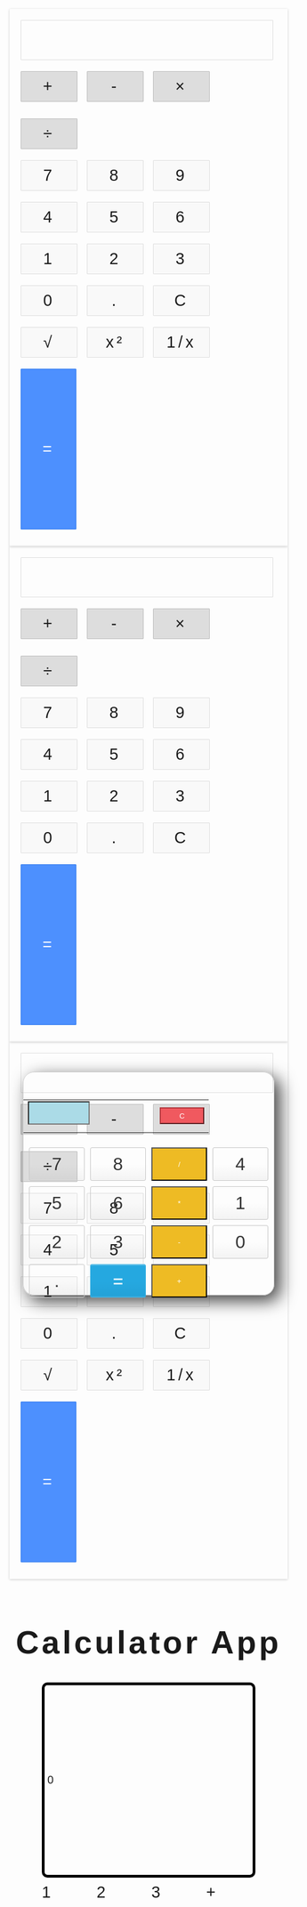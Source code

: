 

<!-- BEST OPTION -->
<html>
<div class="calculator">
  <div class="input" id="input"></div>
  <div class="buttons">
    <div class="operators">
      <div>+</div>
      <div>-</div>
      <div>&times;</div>
      <div>&divide;</div>
    </div>
    <div class="leftPanel">
      <div class="numbers">
        <div>7</div>
        <div>8</div>
        <div>9</div>
      </div>
      <div class="numbers">
        <div>4</div>
        <div>5</div>
        <div>6</div>
      </div>
      <div class="numbers">
        <div>1</div>
        <div>2</div>
        <div>3</div>
      </div>
      <div class="numbers">
        <div>0</div>
        <div>.</div>
        <div id="clear">C</div>
      </div>
      <!-- New row for special operations -->
      <div class="numbers">
        <div id="sqrt">√</div>
        <div id="power">x²</div>
        <div id="reciprocal">1/x</div>
      </div>
    </div>
    <div class="equal" id="result">=</div>
  </div>
</div>
</html>


<style>
body {
  /* width: 500px; */
  margin: 4% auto;
  /* font-family: 'Source Sans Pro', sans-serif;
  letter-spacing: 5px;
  font-size: 1.8rem; */
  -moz-user-select: none;
  -webkit-user-select: none;
  -ms-user-select: none;
}


.calculator {
  padding: 20px;
  -webkit-box-shadow: 0px 1px 4px 0px rgba(0, 0, 0, 0.2);
  box-shadow: 0px 1px 4px 0px rgba(0, 0, 0, 0.2);
  border-radius: 1px;
}


.input {
  border: 1px solid #ddd;
  border-radius: 1px;
  height: 60px;
  padding-right: 15px;
  padding-top: 10px;
  text-align: right;
  margin-right: 6px;
  font-size: 2.5rem;
  overflow-x: auto;
  transition: all .2s ease-in-out;
}


.input:hover {
  border: 1px solid #bbb;
  -webkit-box-shadow: inset 0px 1px 4px 0px rgba(0, 0, 0, 0.2);
  box-shadow: inset 0px 1px 4px 0px rgba(0, 0, 0, 0.2);
}


.buttons {}


.operators {}


.operators div {
  display: inline-block;
  border: 1px solid #bbb;
  border-radius: 1px;
  width: 80px;
  text-align: center;
  padding: 10px;
  margin: 20px 4px 10px 0;
  cursor: pointer;
  background-color: #ddd;
  transition: border-color .2s ease-in-out, background-color .2s, box-shadow .2s;
}


.operators div:hover {
  background-color: #ddd;
  -webkit-box-shadow: 0px 1px 4px 0px rgba(0, 0, 0, 0.2);
  box-shadow: 0px 1px 4px 0px rgba(0, 0, 0, 0.2);
  border-color: #aaa;
}


.operators div:active {
  font-weight: bold;
}


.leftPanel {
  display: inline-block;
}


.numbers div {
  display: inline-block;
  border: 1px solid #ddd;
  border-radius: 1px;
  width: 80px;
  text-align: center;
  padding: 10px;
  margin: 10px 4px 10px 0;
  cursor: pointer;
  background-color: #f9f9f9;
  transition: border-color .2s ease-in-out, background-color .2s, box-shadow .2s;
}


.numbers div:hover {
  background-color: #f1f1f1;
  -webkit-box-shadow: 0px 1px 4px 0px rgba(0, 0, 0, 0.2);
  box-shadow: 0px 1px 4px 0px rgba(0, 0, 0, 0.2);
  border-color: #bbb;
}


.numbers div:active {
  font-weight: bold;
}


div.equal {
  display: inline-block;
  border: 1px solid #3079ED;
  border-radius: 1px;
  width: 17%;
  text-align: center;
  padding: 127px 10px;
  margin: 10px 6px 10px 0;
  vertical-align: top;
  cursor: pointer;
  color: #FFF;
  background-color: #4d90fe;
  transition: all .2s ease-in-out;
}


div.equal:hover {
  background-color: #307CF9;
  -webkit-box-shadow: 0px 1px 4px 0px rgba(0, 0, 0, 0.2);
  box-shadow: 0px 1px 4px 0px rgba(0, 0, 0, 0.2);
  border-color: #1857BB;
}


div.equal:active {
  font-weight: bold;
}
</style>


<script>
"use strict";


var input = document.getElementById('input'), // input/output button
    number = document.querySelectorAll('.numbers div'), // number buttons
    operator = document.querySelectorAll('.operators div'), // operator buttons
    result = document.getElementById('result'), // equal button
    clear = document.getElementById('clear'), // clear button
    sqrt = document.getElementById('sqrt'), // square root button
    power = document.getElementById('power'), // power of two button
    reciprocal = document.getElementById('reciprocal'), // reciprocal button
    resultDisplayed = false; // flag to keep an eye on what output is displayed


// adding click handlers to number buttons
for (var i = 0; i < number.length; i++) {
  number[i].addEventListener("click", function(e) {
    var currentString = input.innerHTML;
    var lastChar = currentString[currentString.length - 1];


    if (resultDisplayed === false) {
      input.innerHTML += e.target.innerHTML;
    } else if (resultDisplayed === true && (lastChar === "+" || lastChar === "-" || lastChar === "×" || lastChar === "÷")) {
      resultDisplayed = false;
      input.innerHTML += e.target.innerHTML;
    } else {
      resultDisplayed = false;
      input.innerHTML = "";
      input.innerHTML += e.target.innerHTML;
    }
  });
}


// adding click handlers to operator buttons
for (var i = 0; i < operator.length; i++) {
  operator[i].addEventListener("click", function(e) {
    var currentString = input.innerHTML;
    var lastChar = currentString[currentString.length - 1];


    if (lastChar === "+" || lastChar === "-" || lastChar === "×" || lastChar === "÷") {
      var newString = currentString.substring(0, currentString.length - 1) + e.target.innerHTML;
      input.innerHTML = newString;
    } else if (currentString.length === 0) {
      console.log("Enter a number first");
    } else {
      input.innerHTML += e.target.innerHTML;
    }
  });
}


// equals button functionality
result.addEventListener("click", function() {
  var inputString = input.innerHTML;
  var numbers = inputString.split(/\+|\-|\×|\÷/g);
  var operators = inputString.replace(/[0-9]|\./g, "").split("");


  var divide = operators.indexOf("÷");
  while (divide != -1) {
    numbers.splice(divide, 2, numbers[divide] / numbers[divide + 1]);
    operators.splice(divide, 1);
    divide = operators.indexOf("÷");
  }


  var multiply = operators.indexOf("×");
  while (multiply != -1) {
    numbers.splice(multiply, 2, numbers[multiply] * numbers[multiply + 1]);
    operators.splice(multiply, 1);
    multiply = operators.indexOf("×");
  }


  var subtract = operators.indexOf("-");
  while (subtract != -1) {
    numbers.splice(subtract, 2, numbers[subtract] - numbers[subtract + 1]);
    operators.splice(subtract, 1);
    subtract = operators.indexOf("-");
  }


  var add = operators.indexOf("+");
  while (add != -1) {
    numbers.splice(add, 2, parseFloat(numbers[add]) + parseFloat(numbers[add + 1]));
    operators.splice(add, 1);
    add = operators.indexOf("+");
  }


  input.innerHTML = numbers[0]
  </script>





<!-- code 1 -->
<html>
<div class="calculator">
 <div class="input" id="input"></div>
 <div class="buttons">
   <div class="operators">
     <div>+</div>
     <div>-</div>
     <div>&times;</div>
     <div>&divide;</div>
   </div>
   <div class="leftPanel">
     <div class="numbers">
       <div>7</div>
       <div>8</div>
       <div>9</div>
     </div>
     <div class="numbers">
       <div>4</div>
       <div>5</div>
       <div>6</div>
     </div>
     <div class="numbers">
       <div>1</div>
       <div>2</div>
       <div>3</div>
     </div>
     <div class="numbers">
       <div>0</div>
       <div>.</div>
       <div id="clear">C</div>
     </div>
   </div>
   <div class="equal" id="result">=</div>
 </div>
</div>
</html>


<style>
body {
 width: 500px;
 margin: 4% auto;
 font-family: 'Source Sans Pro', sans-serif;
 letter-spacing: 5px;
 font-size: 1.8rem;
 -moz-user-select: none;
 -webkit-user-select: none;
 -ms-user-select: none;
}


.calculator {
 padding: 20px;
 -webkit-box-shadow: 0px 1px 4px 0px rgba(0, 0, 0, 0.2);
 box-shadow: 0px 1px 4px 0px rgba(0, 0, 0, 0.2);
 border-radius: 1px;
}


.input {
 border: 1px solid #ddd;
 border-radius: 1px;
 height: 60px;
 padding-right: 15px;
 padding-top: 10px;
 text-align: right;
 margin-right: 6px;
 font-size: 2.5rem;
 overflow-x: auto;
 transition: all .2s ease-in-out;
}


.input:hover {
 border: 1px solid #bbb;
 -webkit-box-shadow: inset 0px 1px 4px 0px rgba(0, 0, 0, 0.2);
 box-shadow: inset 0px 1px 4px 0px rgba(0, 0, 0, 0.2);
}


.buttons {}


.operators {}


.operators div {
 display: inline-block;
 border: 1px solid #bbb;
 border-radius: 1px;
 width: 80px;
 text-align: center;
 padding: 10px;
 margin: 20px 4px 10px 0;
 cursor: pointer;
 background-color: #ddd;
 transition: border-color .2s ease-in-out, background-color .2s, box-shadow .2s;
}


.operators div:hover {
 background-color: #ddd;
 -webkit-box-shadow: 0px 1px 4px 0px rgba(0, 0, 0, 0.2);
 box-shadow: 0px 1px 4px 0px rgba(0, 0, 0, 0.2);
 border-color: #aaa;
}


.operators div:active {
 font-weight: bold;
}


.leftPanel {
 display: inline-block;
}


.numbers div {
 display: inline-block;
 border: 1px solid #ddd;
 border-radius: 1px;
 width: 80px;
 text-align: center;
 padding: 10px;
 margin: 10px 4px 10px 0;
 cursor: pointer;
 background-color: #f9f9f9;
 transition: border-color .2s ease-in-out, background-color .2s, box-shadow .2s;
}


.numbers div:hover {
 background-color: #f1f1f1;
 -webkit-box-shadow: 0px 1px 4px 0px rgba(0, 0, 0, 0.2);
 box-shadow: 0px 1px 4px 0px rgba(0, 0, 0, 0.2);
 border-color: #bbb;
}


.numbers div:active {
 font-weight: bold;
}


div.equal {
 display: inline-block;
 border: 1px solid #3079ED;
 border-radius: 1px;
 width: 17%;
 text-align: center;
 padding: 127px 10px;
 margin: 10px 6px 10px 0;
 vertical-align: top;
 cursor: pointer;
 color: #FFF;
 background-color: #4d90fe;
 transition: all .2s ease-in-out;
}


div.equal:hover {
 background-color: #307CF9;
 -webkit-box-shadow: 0px 1px 4px 0px rgba(0, 0, 0, 0.2);
 box-shadow: 0px 1px 4px 0px rgba(0, 0, 0, 0.2);
 border-color: #1857BB;
}


div.equal:active {
 font-weight: bold;
}
</style>


<script>
   "use strict";


var input = document.getElementById('input'), // input/output button
 number = document.querySelectorAll('.numbers div'), // number buttons
 operator = document.querySelectorAll('.operators div'), // operator buttons
 result = document.getElementById('result'), // equal button
 clear = document.getElementById('clear'), // clear button
 resultDisplayed = false; // flag to keep an eye on what output is displayed


// adding click handlers to number buttons
for (var i = 0; i < number.length; i++) {
 number[i].addEventListener("click", function(e) {


   // storing current input string and its last character in variables - used later
   var currentString = input.innerHTML;
   var lastChar = currentString[currentString.length - 1];


   // if result is not diplayed, just keep adding
   if (resultDisplayed === false) {
     input.innerHTML += e.target.innerHTML;
   } else if (resultDisplayed === true && lastChar === "+" || lastChar === "-" || lastChar === "×" || lastChar === "÷") {
     // if result is currently displayed and user pressed an operator
     // we need to keep on adding to the string for next operation
     resultDisplayed = false;
     input.innerHTML += e.target.innerHTML;
   } else {
     // if result is currently displayed and user pressed a number
     // we need clear the input string and add the new input to start the new opration
     resultDisplayed = false;
     input.innerHTML = "";
     input.innerHTML += e.target.innerHTML;
   }


 });
}


// adding click handlers to number buttons
for (var i = 0; i < operator.length; i++) {
 operator[i].addEventListener("click", function(e) {


   // storing current input string and its last character in variables - used later
   var currentString = input.innerHTML;
   var lastChar = currentString[currentString.length - 1];


   // if last character entered is an operator, replace it with the currently pressed one
   if (lastChar === "+" || lastChar === "-" || lastChar === "×" || lastChar === "÷") {
     var newString = currentString.substring(0, currentString.length - 1) + e.target.innerHTML;
     input.innerHTML = newString;
   } else if (currentString.length == 0) {
     // if first key pressed is an opearator, don't do anything
     console.log("enter a number first");
   } else {
     // else just add the operator pressed to the input
     input.innerHTML += e.target.innerHTML;
   }


 });
}


// on click of 'equal' button
result.addEventListener("click", function() {


 // this is the string that we will be processing eg. -10+26+33-56*34/23
 var inputString = input.innerHTML;


 // forming an array of numbers. eg for above string it will be: numbers = ["10", "26", "33", "56", "34", "23"]
 var numbers = inputString.split(/\+|\-|\×|\÷/g);


 // forming an array of operators. for above string it will be: operators = ["+", "+", "-", "*", "/"]
 // first we replace all the numbers and dot with empty string and then split
 var operators = inputString.replace(/[0-9]|\./g, "").split("");


 console.log(inputString);
 console.log(operators);
 console.log(numbers);
 console.log("----------------------------");


 // now we are looping through the array and doing one operation at a time.
 // first divide, then multiply, then subtraction and then addition
 // as we move we are alterning the original numbers and operators array
 // the final element remaining in the array will be the output


 var divide = operators.indexOf("÷");
 while (divide != -1) {
   numbers.splice(divide, 2, numbers[divide] / numbers[divide + 1]);
   operators.splice(divide, 1);
   divide = operators.indexOf("÷");
 }


 var multiply = operators.indexOf("×");
 while (multiply != -1) {
   numbers.splice(multiply, 2, numbers[multiply] * numbers[multiply + 1]);
   operators.splice(multiply, 1);
   multiply = operators.indexOf("×");
 }


 var subtract = operators.indexOf("-");
 while (subtract != -1) {
   numbers.splice(subtract, 2, numbers[subtract] - numbers[subtract + 1]);
   operators.splice(subtract, 1);
   subtract = operators.indexOf("-");
 }


 var add = operators.indexOf("+");
 while (add != -1) {
   // using parseFloat is necessary, otherwise it will result in string concatenation :)
   numbers.splice(add, 2, parseFloat(numbers[add]) + parseFloat(numbers[add + 1]));
   operators.splice(add, 1);
   add = operators.indexOf("+");
 }


 input.innerHTML = numbers[0]; // displaying the output


 resultDisplayed = true; // turning flag if result is displayed
});


// clearing the input on press of clear
clear.addEventListener("click", function() {
 input.innerHTML = "";
})
</script>





<!-- code 2 -->
<html>
<div class="calculator">
  <div class="input" id="input"></div>
  <div class="buttons">
    <div class="operators">
      <div>+</div>
      <div>-</div>
      <div>&times;</div>
      <div>&divide;</div>
    </div>
    <div class="leftPanel">
      <div class="numbers">
        <div>7</div>
        <div>8</div>
        <div>9</div>
      </div>
      <div class="numbers">
        <div>4</div>
        <div>5</div>
        <div>6</div>
      </div>
      <div class="numbers">
        <div>1</div>
        <div>2</div>
        <div>3</div>
      </div>
      <div class="numbers">
        <div>0</div>
        <div>.</div>
        <div id="clear">C</div>
      </div>
      <!-- New row for special operations -->
      <div class="numbers">
        <div id="sqrt">√</div>
        <div id="power">x²</div>
        <div id="reciprocal">1/x</div>
      </div>
    </div>
    <div class="equal" id="result">=</div>
  </div>
</div>
</html>


<style>
body {
  width: 500px;
  margin: 4% auto;
  font-family: 'Source Sans Pro', sans-serif;
  letter-spacing: 5px;
  font-size: 1.8rem;
  -moz-user-select: none;
  -webkit-user-select: none;
  -ms-user-select: none;
}


.calculator {
  padding: 20px;
  -webkit-box-shadow: 0px 1px 4px 0px rgba(0, 0, 0, 0.2);
  box-shadow: 0px 1px 4px 0px rgba(0, 0, 0, 0.2);
  border-radius: 1px;
}


.input {
  border: 1px solid #ddd;
  border-radius: 1px;
  height: 60px;
  padding-right: 15px;
  padding-top: 10px;
  text-align: right;
  margin-right: 6px;
  font-size: 2.5rem;
  overflow-x: auto;
  transition: all .2s ease-in-out;
}


.input:hover {
  border: 1px solid #bbb;
  -webkit-box-shadow: inset 0px 1px 4px 0px rgba(0, 0, 0, 0.2);
  box-shadow: inset 0px 1px 4px 0px rgba(0, 0, 0, 0.2);
}


.buttons {}


.operators {}


.operators div {
  display: inline-block;
  border: 1px solid #bbb;
  border-radius: 1px;
  width: 80px;
  text-align: center;
  padding: 10px;
  margin: 20px 4px 10px 0;
  cursor: pointer;
  background-color: #ddd;
  transition: border-color .2s ease-in-out, background-color .2s, box-shadow .2s;
}


.operators div:hover {
  background-color: #ddd;
  -webkit-box-shadow: 0px 1px 4px 0px rgba(0, 0, 0, 0.2);
  box-shadow: 0px 1px 4px 0px rgba(0, 0, 0, 0.2);
  border-color: #aaa;
}


.operators div:active {
  font-weight: bold;
}


.leftPanel {
  display: inline-block;
}


.numbers div {
  display: inline-block;
  border: 1px solid #ddd;
  border-radius: 1px;
  width: 80px;
  text-align: center;
  padding: 10px;
  margin: 10px 4px 10px 0;
  cursor: pointer;
  background-color: #f9f9f9;
  transition: border-color .2s ease-in-out, background-color .2s, box-shadow .2s;
}


.numbers div:hover {
  background-color: #f1f1f1;
  -webkit-box-shadow: 0px 1px 4px 0px rgba(0, 0, 0, 0.2);
  box-shadow: 0px 1px 4px 0px rgba(0, 0, 0, 0.2);
  border-color: #bbb;
}


.numbers div:active {
  font-weight: bold;
}


div.equal {
  display: inline-block;
  border: 1px solid #3079ED;
  border-radius: 1px;
  width: 17%;
  text-align: center;
  padding: 127px 10px;
  margin: 10px 6px 10px 0;
  vertical-align: top;
  cursor: pointer;
  color: #FFF;
  background-color: #4d90fe;
  transition: all .2s ease-in-out;
}


div.equal:hover {
  background-color: #307CF9;
  -webkit-box-shadow: 0px 1px 4px 0px rgba(0, 0, 0, 0.2);
  box-shadow: 0px 1px 4px 0px rgba(0, 0, 0, 0.2);
  border-color: #1857BB;
}


div.equal:active {
  font-weight: bold;
}
</style>


<script>
"use strict";


var input = document.getElementById('input'), // input/output button
    number = document.querySelectorAll('.numbers div'), // number buttons
    operator = document.querySelectorAll('.operators div'), // operator buttons
    result = document.getElementById('result'), // equal button
    clear = document.getElementById('clear'), // clear button
    sqrt = document.getElementById('sqrt'), // square root button
    power = document.getElementById('power'), // power of two button
    reciprocal = document.getElementById('reciprocal'), // reciprocal button
    resultDisplayed = false; // flag to keep an eye on what output is displayed


// adding click handlers to number buttons
for (var i = 0; i < number.length; i++) {
  number[i].addEventListener("click", function(e) {
    var currentString = input.innerHTML;
    var lastChar = currentString[currentString.length - 1];


    if (resultDisplayed === false) {
      input.innerHTML += e.target.innerHTML;
    } else if (resultDisplayed === true && (lastChar === "+" || lastChar === "-" || lastChar === "×" || lastChar === "÷")) {
      resultDisplayed = false;
      input.innerHTML += e.target.innerHTML;
    } else {
      resultDisplayed = false;
      input.innerHTML = "";
      input.innerHTML += e.target.innerHTML;
    }
  });
}


// adding click handlers to operator buttons
for (var i = 0; i < operator.length; i++) {
  operator[i].addEventListener("click", function(e) {
    var currentString = input.innerHTML;
    var lastChar = currentString[currentString.length - 1];


    if (lastChar === "+" || lastChar === "-" || lastChar === "×" || lastChar === "÷") {
      var newString = currentString.substring(0, currentString.length - 1) + e.target.innerHTML;
      input.innerHTML = newString;
    } else if (currentString.length === 0) {
      console.log("Enter a number first");
    } else {
      input.innerHTML += e.target.innerHTML;
    }
  });
}


// equals button functionality
result.addEventListener("click", function() {
  var inputString = input.innerHTML;
  var numbers = inputString.split(/\+|\-|\×|\÷/g);
  var operators = inputString.replace(/[0-9]|\./g, "").split("");


  var divide = operators.indexOf("÷");
  while (divide != -1) {
    numbers.splice(divide, 2, numbers[divide] / numbers[divide + 1]);
    operators.splice(divide, 1);
    divide = operators.indexOf("÷");
  }


  var multiply = operators.indexOf("×");
  while (multiply != -1) {
    numbers.splice(multiply, 2, numbers[multiply] * numbers[multiply + 1]);
    operators.splice(multiply, 1);
    multiply = operators.indexOf("×");
  }


  var subtract = operators.indexOf("-");
  while (subtract != -1) {
    numbers.splice(subtract, 2, numbers[subtract] - numbers[subtract + 1]);
    operators.splice(subtract, 1);
    subtract = operators.indexOf("-");
  }


  var add = operators.indexOf("+");
  while (add != -1) {
    numbers.splice(add, 2, parseFloat(numbers[add]) + parseFloat(numbers[add + 1]));
    operators.splice(add, 1);
    add = operators.indexOf("+");
  }


  input.innerHTML = numbers[0]
  </script>





<!-- code 3 -->
<html>
<head>
    <meta charset="UTF-8">
    <meta http-equiv="X-UA-Compatible" content="IE=edge">
    <meta name="viewport" content="width=device-width, initial-scale=1.0">
    <script src="./calc.js" type="text/javascript"></script> 
    <link rel="stylesheet" href="calc.css">
    <title>Document</title>
</head>
<body>
    <h1 style="text-align:center">Calculator App</h1>
    <div class="container">
    <br>
    <table>
        <tr>
            <td colspan="3"><input type='text' id='result' class ='screen' style="text-align: right;"></td>
            <td>
                <input type='button' value = 'C' onclick="clearScreen()" class="clear"/>
            </td>
        </tr>
    </table>
    <div class="keys">
    <input type="button" value="7" class="button" onClick="display('7')"></input>
    <input type="button" value="8" class="button " onClick="display('8')"></input
    <input type="button" value="9" class="button" onClick="display('9')"></input>
    <input type="button" value="/" class="operator" onClick="display('/')"></input>
    <input type="button" value="4" class="button" onClick="display('4')"></input>
    <input type="button" value="5" class="button" onClick="display('5')"></input>
    <input type="button" value="6" class="button" onClick="display('6')"></input>
    <input type="button" value="*" class="operator" onClick="display('*')"></input>
    <input type="button" value="1" class="button" onClick="display('1')"></input>
    <input type="button" value="2" class="button" onClick="display('2')"></input>
    <input type="button" value="3" class="button" onClick="display('3')"></input>
    <input type="button" value="-" class="operator" onClick="display('-')"></input>
    <input type="button" value="0" class="button" onClick="display('0')"></input>
    <input type="button" value="." class="button" onClick="display('.')"></input>
    <input type="button" value= "=" class="button equal-sign" onClick="solve()"></input>
    <input type="button" value="+" class="operator" onClick="display('+')"></input>
</div> 
</div>
</body>
</html>

<style>
    .container {

    border: 1px solid #cccccc;

    box-shadow: 10px 10px 30px 0px rgba(0,0,0,0.75);

    border-radius: 20px;

    position: absolute;

    top: 55%;

    left: 50%;

    transform: translate(-50%, -50%);

    width: 450px;

    height: 400px;

}

.keys {

    display: grid;

    grid-template-columns: repeat(4, 1fr);

    grid-gap: 10px;

    padding: 10px;

    margin:auto;

}

.button {

    height: 60px;

    padding: 5px;

    background-color: #fff;

    border-radius: 3px;

    border: 1px solid #c4c4c4;

    background-color: transparent;

    font-size: 2rem;

    color: #333;

    background-image: linear-gradient(to bottom, transparent, transparent 50%, rgba(0,0,0,.04));

    box-shadow: inset 0 0 0 1px rgba(255,255,255,.05), inset 0 1px 0 0 rgba(255,255,255,.45), inset 0 -1px 0 0 rgba(255,255,255,.15), 0 1px 0 0 rgba(255,255,255,.15);

    text-shadow: 0 1px rgba(255,255,255,.4);

}

.button:hover {

    background-color: #eaeaea;

}

.operator {

    color: #fff;

    background-color: #eebb24;

}

.clear {

    background-color: #f0595f;

    border-color: #b0353a;

    color: #fff;

    width: 80px;

    height: 30px;  

}

.clear:hover {

    background-color: #f17377;

}

.equal-sign {

    background-color: #25a8e0;

    border-color: #25a8e0;

    color: #fff;

}

.equal-sign:hover {

    background-color: #4e9ed4;

}

.screen{

    background-color:rgb(171, 219, 231);

    justify-content: left;

    color: black;

    font-size: medium;

    width: 50%;

    height: 30%;

    cursor: default;

    padding: 10px; 

    padding-left: 40%;

    margin: auto;

    margin-bottom: 10px;

}

After adding the styling, your application will look like this. 
</style>

<script>
    function display(val){

    document.getElementById('result').value += val

    return val

}
    function solve(){

    let x = document.getElementById('result').value

    let y = eval(x);

    document.getElementById('result').value = y

    return y

}
    function clearScreen(){

    document.getElementById('result').value = ''

}
</script>





<!-- mort's code -->
<!-- 
Hack 0: Right justify the result
Hack 1: Test conditions on small, big, and decimal numbers, and report on findings. Fix issues.
Hack 2: Add the common math operation that is missing from the calculator
Hack 3: Implement 1 number operation (ie SQRT) 
-->

<!-- 
HTML implementation of the calculator. 
-->

<!-- 
    Style and Action are aligned with HRML class definitions
    style.css contains the majority of style definitions (number, operation, clear, and equals)
    - The div calculator container sets 4 elements to a row
    The background is credited to Vanta JS and is implemented at the bottom of this page
-->
<style>
  .calculator-output {
    /*
      calculator output
      the top bar shows the results of the calculator;
      result to take up the entirety of the first row;
      span defines 4 columns and 1 row
    */
    grid-column: span 4;
    grid-row: span 1;
  
    border-radius: 10px;
    padding: 0.25em;
    font-size: 20px;
    border: 5px solid black;
  
    display: flex;
    align-items: center;
  }
  canvas {
    filter: none;
  }
</style>

<!-- Add a container for the animation -->
<div id="animation">
  <div class="calculator-container">
      <!--result-->
      <div class="calculator-output" id="output">0</div>
      <!--row 1-->
      <div class="calculator-number">1</div>
      <div class="calculator-number">2</div>
      <div class="calculator-number">3</div>
      <div class="calculator-operation">+</div>
      <!--row 2-->
      <div class="calculator-number">4</div>
      <div class="calculator-number">5</div>
      <div class="calculator-number">6</div>
      <div class="calculator-operation">-</div>
      <!--row 3-->
      <div class="calculator-number">7</div>
      <div class="calculator-number">8</div>
      <div class="calculator-number">9</div>
      <div class="calculator-operation">*</div>
      <!--row 4-->
      <div class="calculator-clear">A/C</div>
      <div class="calculator-number">0</div>
      <div class="calculator-number">.</div>
      <div class="calculator-equals">=</div>
  </div>
</div>

<!-- JavaScript (JS) implementation of the calculator. -->
<script>
// initialize important variables to manage calculations
var firstNumber = null;
var operator = null;
var nextReady = true;
//Build objects containing key elements
const output = document.getElementById("output");
const numbers = document.querySelectorAll(".calculator-number");
const operations = document.querySelectorAll(".calculator-operation");
const clear = document.querySelectorAll(".calculator-clear");
const equals = document.querySelectorAll(".calculator-equals");

// Number buttons listener
numbers.forEach(button => {
  button.addEventListener("click", function() {
    number(button.textContent);
  });
});

// Number action
function number (value) { // function to input numbers into the calculator
    if (value != ".") {
        if (nextReady == true) { // nextReady is used to tell the computer when the user is going to input a completely new number
            output.innerHTML = value;
            if (value != "0") { // if statement to ensure that there are no multiple leading zeroes
                nextReady = false;
            }
        } else {
            output.innerHTML = output.innerHTML + value; // concatenation is used to add the numbers to the end of the input
        }
    } else { // special case for adding a decimal; can't have two decimals
        if (output.innerHTML.indexOf(".") == -1) {
            output.innerHTML = output.innerHTML + value;
            nextReady = false;
        }
    }
}

// Operation buttons listener
operations.forEach(button => {
  button.addEventListener("click", function() {
    operation(button.textContent);
  });
});

// Operator action
function operation (choice) { // function to input operations into the calculator
    if (firstNumber == null) { // once the operation is chosen, the displayed number is stored into the variable firstNumber
        firstNumber = parseInt(output.innerHTML);
        nextReady = true;
        operator = choice;
        return; // exits function
    }
    // occurs if there is already a number stored in the calculator
    firstNumber = calculate(firstNumber, parseFloat(output.innerHTML)); 
    operator = choice;
    output.innerHTML = firstNumber.toString();
    nextReady = true;
}

// Calculator
function calculate (first, second) { // function to calculate the result of the equation
    let result = 0;
    switch (operator) {
        case "+":
            result = first + second;
            break;
        case "-":
            result = first - second;
            break;
        case "*":
            result = first * second;
            break;
        case "/":
            result = first / second;
            break;
        default: 
            break;
    }
    return result;
}

// Equals button listener
equals.forEach(button => {
  button.addEventListener("click", function() {
    equal();
  });
});

// Equal action
function equal () { // function used when the equals button is clicked; calculates equation and displays it
    firstNumber = calculate(firstNumber, parseFloat(output.innerHTML));
    output.innerHTML = firstNumber.toString();
    nextReady = true;
}

// Clear button listener
clear.forEach(button => {
  button.addEventListener("click", function() {
    clearCalc();
  });
});

// A/C action
function clearCalc () { // clears calculator
    firstNumber = null;
    output.innerHTML = "0";
    nextReady = true;
}
</script>

<!-- 
Vanta animations just for fun, load JS onto the page
-->
<script src="{{site.baseurl}}/assets/js/three.r119.min.js"></script>
<script src="{{site.baseurl}}/assets/js/vanta.halo.min.js"></script>
<script src="{{site.baseurl}}/assets/js/vanta.birds.min.js"></script>
<script src="{{site.baseurl}}/assets/js/vanta.net.min.js"></script>
<script src="{{site.baseurl}}/assets/js/vanta.rings.min.js"></script>

<script>
// setup vanta scripts as functions
var vantaInstances = {
  halo: VANTA.HALO,
  birds: VANTA.BIRDS,
  net: VANTA.NET,
  rings: VANTA.RINGS
};

// obtain a random vanta function
var vantaInstance = vantaInstances[Object.keys(vantaInstances)[Math.floor(Math.random() * Object.keys(vantaInstances).length)]];

//Run the animation
vantaInstance({
  el: "#animation",
  mouseControls: true,
  touchControls: true,
  gyroControls: false
});
</script>

<style>
/* // STYLING PREFERENCES for Calculator Pages  */

/* define class for redefined button */
.calc-button {
    @include button();
}

/* // STYLING FOR JS CALCULATOR */

/* class to create the calculator's container; uses CSS grid display to partition off buttons */
.calculator-container {
    width: 90vw; /* this width and height is specified for mobile devices by default */
    height: 80vh;
    margin: 0 auto;

    display: grid;
    grid-template-columns: repeat(4, 1fr); /* fr is a special unit; learn more here: https://css-tricks.com/introduction-fr-css-unit/ */
    grid-template-rows: 0.5fr repeat(4, 1fr);
    gap: 10px 10px;
}

@media (min-width: 600px) {
    .calculator-container {
        width: 40vw;
        height: 80vh;
    }
}

/* styling for the calculator number button */
.calculator-number {
    @extend .calc-button;
}

/* styling for the calculator operation button */
.calculator-operation {
    @extend .calc-button;
}

/* styling for the calculator clear button */
.calculator-clear {
    @include button(orange, black, darkorange);
}

/* styling for the calculator equals button */
.calculator-equals {
    @include button(red, black, darkred);
}
</style>